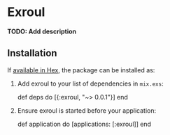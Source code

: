 # Exroul

**TODO: Add description**

## Installation

If [available in Hex](https://hex.pm/docs/publish), the package can be installed as:

  1. Add exroul to your list of dependencies in `mix.exs`:

        def deps do
          [{:exroul, "~> 0.0.1"}]
        end

  2. Ensure exroul is started before your application:

        def application do
          [applications: [:exroul]]
        end

